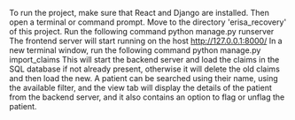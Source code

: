 To run the project, make sure that React and Django are installed. 
Then open a terminal or command prompt. Move to the directory 'erisa_recovery' of this project. 
Run the following command 
python manage.py runserver 
The frontend server will start running on the host http://127.0.0.1:8000/
In a new terminal window, run the following command
python manage.py import_claims
This will start the backend server and load the claims in the SQL database if not already present, otherwise it will delete the old claims and then load the new.
A patient can be searched using their name, using the available filter, and the view tab will display the details of the patient from the backend server, and it also contains an option to flag or unflag the patient.
